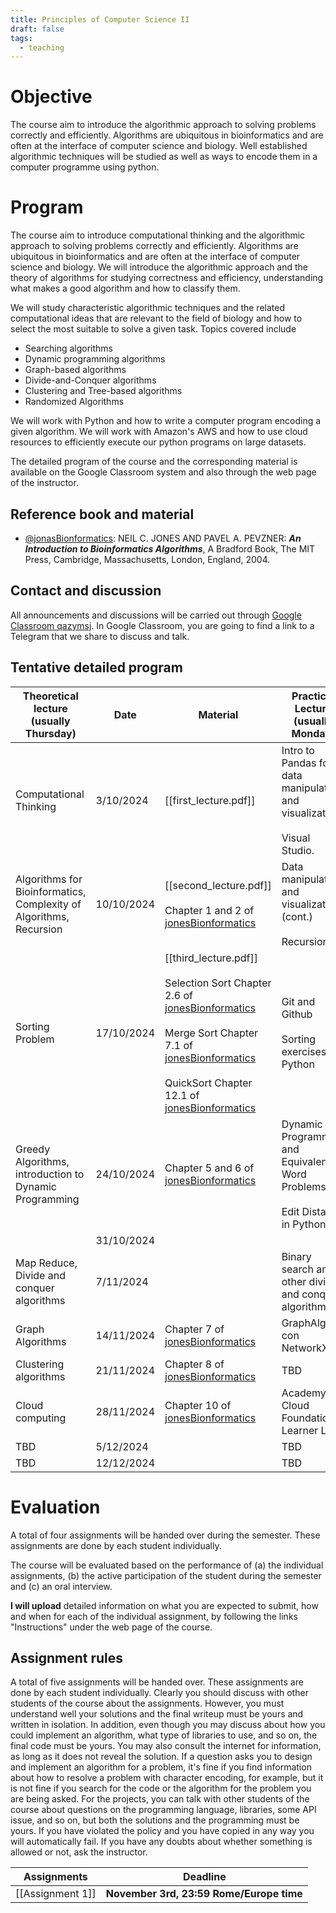```yaml
---
title: Principles of Computer Science II
draft: false
tags:
  - teaching
---
```

 
# Objective

The course aim to introduce the algorithmic approach to solving problems correctly and efficiently. Algorithms are ubiquitous in bioinformatics and are often at the interface of computer science and biology. Well established algorithmic techniques will be studied as well as ways to encode them in a computer programme using python.

# Program

The course aim to introduce computational thinking and the algorithmic approach to solving problems correctly and efficiently. Algorithms are ubiquitous in bioinformatics and are often at the interface of computer science and biology. We will introduce the algorithmic approach and the theory of algorithms for studying correctness and efficiency, understanding what makes a good algorithm and how to classify them.  
  
We will study characteristic algorithmic techniques and the related computational ideas that are relevant to the field of biology and how to select the most suitable to solve a given task. Topics covered include  
- Searching algorithms  
- Dynamic programming algorithms  
- Graph-based algorithms  
- Divide-and-Conquer algorithms  
- Clustering and Tree-based algorithms  
- Randomized Algorithms  
  
We will work with Python and how to write a computer program encoding a given algorithm. We will work with Amazon's AWS and how to use cloud resources to efficiently execute our python programs on large datasets.  
  
The detailed program of the course and the corresponding material is available on the Google Classroom system and also through the web page of the instructor.

## Reference book and material

* [@jonasBionformatics](https://eclass.uoa.gr/modules/document/file.php/NURS565/BioinformaticsAlgsBook.pdf): NEIL C. JONES AND PAVEL A. PEVZNER: ***An Introduction to Bioinformatics Algorithms***, A Bradford Book, The MIT Press, Cambridge, Massachusetts, London, England, 2004.

## Contact and discussion

All announcements and discussions will be carried out through [Google Classroom qazymsj](https://classroom.google.com/c/NzE4Mzc2NTI0NzE2?cjc=qazymsj). In Google Classroom, you are going to find a link to a Telegram that we share to discuss and talk.

## Tentative detailed program

| Theoretical lecture (usually Thursday)                             | Date       | Material                                                                                                                                                                                                                                                                                                                                                                                                                                                | Practical Lecture<br>(usually Monday)                                           | Date       | Material                                                                                                              |
| ------------------------------------------------------------------ | ---------- | ------------------------------------------------------------------------------------------------------------------------------------------------------------------------------------------------------------------------------------------------------------------------------------------------------------------------------------------------------------------------------------------------------------------------------------------------------- | ------------------------------------------------------------------------------- | ---------- | --------------------------------------------------------------------------------------------------------------------- |
| Computational Thinking                                             | 3/10/2024  | [[first_lecture.pdf]]                                                                                                                                                                                                                                                                                                                                                                                                                                   | Intro to Pandas for data manipulation and visualization.<br><br>Visual Studio.  | 7/10/2024  | [[Tutorial 1]]                                                                                                        |
| Algorithms for Bioinformatics, Complexity of Algorithms, Recursion | 10/10/2024 | [[second_lecture.pdf]]<br><br>Chapter 1 and 2 of [jonesBionformatics](https://eclass.uoa.gr/modules/document/file.php/NURS565/BioinformaticsAlgsBook.pdf)                                                                                                                                                                                                                                                                                               | Data manipulation and visualization (cont.)<br><br>Recursion<br>                | 14/10/2024 | [[Tutorial 2]]                                                                                                        |
| Sorting Problem                                                    | 17/10/2024 | [[third_lecture.pdf]]<br><br>Selection Sort Chapter 2.6 of [jonesBionformatics](https://eclass.uoa.gr/modules/document/file.php/NURS565/BioinformaticsAlgsBook.pdf)<br><br>Merge Sort Chapter 7.1 of [jonesBionformatics](https://eclass.uoa.gr/modules/document/file.php/NURS565/BioinformaticsAlgsBook.pdf)<br><br>QuickSort Chapter 12.1 of [jonesBionformatics](https://eclass.uoa.gr/modules/document/file.php/NURS565/BioinformaticsAlgsBook.pdf) | Git and Github<br><br>Sorting exercises in Python                               | 21/10/2024 | [[Tutorial 3]]                                                                                                        |
| Greedy Algorithms, introduction to Dynamic Programming             | 24/10/2024 | Chapter 5 and 6 of [jonesBionformatics](https://eclass.uoa.gr/modules/document/file.php/NURS565/BioinformaticsAlgsBook.pdf)                                                                                                                                                                                                                                                                                                                             | Dynamic Programming and Equivalent Word Problems<br><br>Edit Distance in Python | 28/10/2024 | Chapter 6 of [jonesBionformatics](https://eclass.uoa.gr/modules/document/file.php/NURS565/BioinformaticsAlgsBook.pdf) |
|                                                                    | 31/10/2024 |                                                                                                                                                                                                                                                                                                                                                                                                                                                         |                                                                                 | 4/11/2024  |                                                                                                                       |
| Map Reduce, Divide and conquer algorithms                          | 7/11/2024  |                                                                                                                                                                                                                                                                                                                                                                                                                                                         | Binary search and other divide and conquer algorithms                           | 11/11/2024 |                                                                                                                       |
| Graph Algorithms                                                   | 14/11/2024 | Chapter 7 of [jonesBionformatics](https://eclass.uoa.gr/modules/document/file.php/NURS565/BioinformaticsAlgsBook.pdf)                                                                                                                                                                                                                                                                                                                                   | GraphAlgs con NetworkX                                                          | 18/11/2024 |                                                                                                                       |
| Clustering algorithms                                              | 21/11/2024 | Chapter 8 of [jonesBionformatics](https://eclass.uoa.gr/modules/document/file.php/NURS565/BioinformaticsAlgsBook.pdf)                                                                                                                                                                                                                                                                                                                                   | TBD                                                                             | 25/11/2024 |                                                                                                                       |
| Cloud computing                                                    | 28/11/2024 | Chapter 10 of [jonesBionformatics](https://eclass.uoa.gr/modules/document/file.php/NURS565/BioinformaticsAlgsBook.pdf)                                                                                                                                                                                                                                                                                                                                  | Academy Cloud Foundations, Learner Lab                                          | 2/12/2024  |                                                                                                                       |
| TBD                                                                | 5/12/2024  |                                                                                                                                                                                                                                                                                                                                                                                                                                                         | TBD                                                                             | 9/12/2024  |                                                                                                                       |
| TBD                                                                | 12/12/2024 |                                                                                                                                                                                                                                                                                                                                                                                                                                                         | TBD                                                                             | 16/12/2024 |                                                                                                                       |

# Evaluation

A total of four assignments will be handed over during the semester. These assignments are done by each student individually.  
  
The course will be evaluated based on the performance of (a) the individual assignments, (b) the active participation of the student during the semester and (c) an oral interview.
  
**I will upload** detailed information on what you are expected to submit, how and when for each of the individual assignment, by following the links "Instructions" under the web page of the course.

## Assignment rules

A total of five assignments will be handed over. These assignments are done by each student individually. Clearly you should discuss with other students of the course about the assignments. However, you must understand well your solutions and the final writeup must be yours and written in isolation. In addition, even though you may discuss about how you could implement an algorithm, what type of libraries to use, and so on, the final code must be yours. You may also consult the internet for information, as long as it does not reveal the solution. If a question asks you to design and implement an algorithm for a problem, it's fine if you find information about how to resolve a problem with character encoding, for example, but it is not fine if you search for the code or the algorithm for the problem you are being asked. For the projects, you can talk with other students of the course about questions on the programming language, libraries, some API issue, and so on, but both the solutions and the programming must be yours. If you have violated the policy and you have copied in any way you will automatically fail. If you have any doubts about whether something is allowed or not, ask the instructor.

| Assignments      | Deadline                                 |
| ---------------- | ---------------------------------------- |
| [[Assignment 1]] | **November 3rd, 23:59 Rome/Europe time** |
